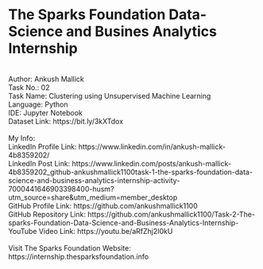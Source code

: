 # The Sparks Foundation Data-Science and Busines Analytics Internship
<br>
Author: Ankush Mallick <br>
Task No.: 02 <br>
Task Name: Clustering using Unsupervised Machine Learning <br>
Language: Python <br>
IDE: Jupyter Notebook <br>
Dataset Link: https://bit.ly/3kXTdox <br>
<br>
My Info: <br>
LinkedIn Profile Link: https://www.linkedin.com/in/ankush-mallick-4b8359202/ <br>
LinkedIn Post Link: https://www.linkedin.com/posts/ankush-mallick-4b8359202_github-ankushmallick1100task-1-the-sparks-foundation-data-science-and-business-analytics-internship-activity-7000441646903398400-husm?utm_source=share&utm_medium=member_desktop <br>
GitHub Profile Link: https://github.com/ankushmallick1100 <br>
GitHub Repository Link: https://github.com/ankushmallick1100/Task-2-The-sparks-Foundation-Data-Science-and-Business-Analytics-Internship- <br>
YouTube Video Link: https://youtu.be/aRfZhj2I0kU <br>
<br>
Visit The Sparks Foundation Website: https://internship.thesparksfoundation.info

